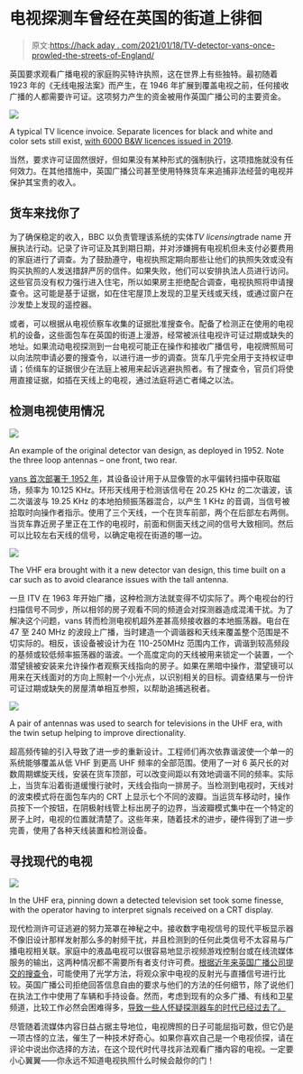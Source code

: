 # 电视探测车曾经在英国的街道上徘徊

> 原文:[https://hack aday . com/2021/01/18/TV-detector-vans-once-prowled-the-streets-of-England/](https://hackaday.com/2021/01/18/tv-detector-vans-once-prowled-the-streets-of-england/)

英国要求观看广播电视的家庭购买特许执照，这在世界上有些独特。最初随着 1923 年的《无线电报法案》而产生，在 1946 年扩展到覆盖电视之前，任何接收广播的人都需要许可证。这项努力产生的资金被用作英国广播公司的主要资金。

![](../Images/e506009ffe393a3d5496615e0683001a.png)

A typical TV licence invoice. Separate licences for black and white and color sets still exist, [with 6000 B&W licences issued in 2019](https://www.theguardian.com/tv-and-radio/2019/nov/12/6000-uk-homes-still-have-black-and-white-tv-licences).

当然，要求许可证固然很好，但如果没有某种形式的强制执行，这项措施就没有任何效力。在其他措施中，英国广播公司甚至使用特殊货车来追捕非法经营的电视并保护其宝贵的收入。

## 货车来找你了

为了确保稳定的收入，BBC 以负责管理该系统的实体*TV licensing*trade name 开展执法行动。记录了许可证及其到期日期，并对涉嫌拥有电视机但未支付必要费用的家庭进行了调查。为了鼓励遵守，电视执照定期向那些让他们的执照失效或没有购买执照的人发送措辞严厉的信件。如果失败，他们可以安排执法人员进行访问。这些官员没有权力强行进入住宅，所以如果房主拒绝配合调查，电视执照将申请搜查令。这可能是基于证据，如在住宅屋顶上发现的卫星天线或天线，或通过窗户在沙发垫上发现的遥控器。

或者，可以根据从电视侦察车收集的证据批准搜查令。配备了检测正在使用的电视机的设备，这些面包车在英国的街道上漫游，经常被派往电视许可证过期或缺失的地址。如果流动电视探测到一台电视可能正在操作和接收广播信号，电视牌照局可以向法院申请必要的搜查令，以进行进一步的调查。货车几乎完全用于支持权证申请；侦缉车的证据很少在法庭上被用来起诉逃避执照者。有了搜查令，官员们将使用直接证据，如插在天线上的电视，通过法庭将逃亡者绳之以法。

## 检测电视使用情况

![](../Images/cd8634e2bcdd183ab63720aea9599176.png)

An example of the original detector van design, as deployed in 1952\. Note the three loop antennas – one front, two rear.

[vans 首次部署于 1952 年](https://archive.org/details/poeej195207/page/n1/mode/2up)，其设备设计用于从显像管的水平偏转扫描中获取磁场，频率为 10.125 KHz。环形天线用于检测该信号在 20.25 KHz 的二次谐波，该二次谐波与 19.25 KHz 的本地拍频振荡器混合，以产生 1 KHz 的音调，当信号被拾取时向操作者指示。使用了三个天线，一个在货车前部，两个在后部左右两侧。当货车靠近房子里正在工作的电视时，前面和侧面天线之间的信号大致相同。然后可以比较左右天线的信号，以确定电视在街道的哪一边。

![](../Images/821e1f0122f01cdda5fda70406e2d33d.png)

The VHF era brought with it a new detector van design, this time built on a car such as to avoid clearance issues with the tall antenna.

一旦 ITV 在 1963 年开始广播，这种检测方法就变得不切实际了。两个电视台的行扫描信号不同步，所以相邻的房子观看不同的频道会对探测器造成混淆干扰。为了解决这个问题，vans 转而检测电视机超外差甚高频接收器的本地振荡器。电台在 47 至 240 MHz 的波段上广播，当时建造一个调谐器和天线来覆盖整个范围是不切实际的。相反，该设备被设计为在 110-250MHz 范围内工作，调谐到较高频段的基频或较低频率振荡器的谐波。一个高度定向的天线被用来锁定一个装置，一个潜望镜被安装来允许操作者观察天线指向的房子。如果在黑暗中操作，潜望镜可以用来在天线面对的方向上照射一个小光点，以识别相关的目标。调查结果与一份许可证过期或缺失的房屋清单相互参照，以帮助追捕逃税者。

![](../Images/35f1703cdd891b40401c72e1c2da14a1.png)

A pair of antennas was used to search for televisions in the UHF era, with the twin setup helping to improve directionality.

超高频传输的引入导致了进一步的重新设计。工程师们再次依靠谐波使一个单一的系统能够覆盖从低 VHF 到更高 UHF 频率的全部范围。使用了一对 6 英尺长的对数周期螺旋天线，安装在货车顶部，可以改变间距以有效地调谐不同的频率。实际上，当货车沿着街道缓慢行驶时，天线会指向一排房子。当检测到电视时，天线对的波束模式将在面包车内的 CRT 上显示七个不同的波瓣。当运货车移动时，操作员按下一个按钮，在阴极射线管上标出房子的边界，当波瓣模式集中在一个特定的房子上时，电视的位置就清楚了。这些年来，随着技术的进步，硬件得到了进一步完善，使用了各种天线装置和检测设备。

## 寻找现代的电视

![](../Images/6e006041d60bffe2d9a36b80f8ba8c71.png)

In the UHF era, pinning down a detected television set took some finesse, with the operator having to interpret signals received on a CRT display.

现代检测许可证逃避的努力笼罩在神秘之中。接收数字电视信号的现代平板显示器不像旧设计那样发射那么多的射频干扰，并且检测到的任何此类信号不太容易与广播电视相关联。家庭中的液晶电视可以很容易地显示视频游戏控制台或在线流媒体服务的输出，这两种情况都不需要所有者支付许可费。[根据近年来英国广播公司提交的搜查令](https://www.whatdotheyknow.com/request/144664/response/356092/attach/3/RFI20130026%20Final%20Response.pdf?cookie_passthrough=1)，可能使用了光学方法，将观众家中电视的反射光与直播信号进行比较。英国广播公司拒绝回答信息自由的要求与他们的方法的任何细节，除了说他们在执法工作中使用了车辆和手持设备。然而，考虑到现有的众多广播、有线和卫星频道，比较工作必然会困难得多，[导致一些人怀疑探测器车的时代已经过去了。](https://arstechnica.com/tech-policy/2016/08/bbc-tv-licence-vans-wi-fi-snooping-analysis/2/)

尽管随着流媒体内容日益占据主导地位，电视牌照的日子可能屈指可数，但它仍是一项古怪的立法，催生了一种技术好奇心。如果你喜欢自己是一个电视侦探，请在评论中说出你选择的方法，在这个现代时代寻找非法观看广播内容的电视。一定要小心翼翼——你永远不知道电视执照什么时候会敲你的门！